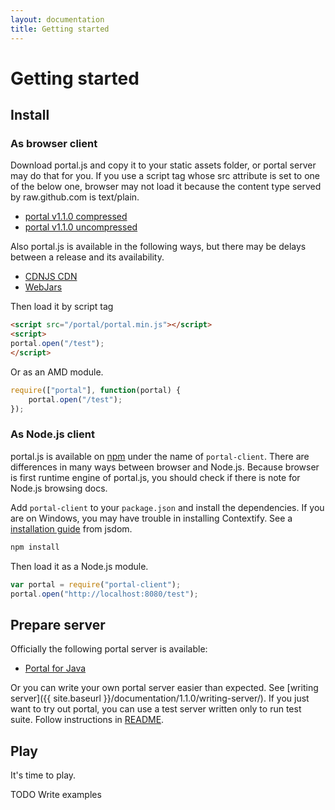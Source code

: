```yaml
---
layout: documentation
title: Getting started
---
```


# Getting started

## Install

### As browser client

Download portal.js and copy it to your static assets folder, or portal server may do that for you. If you use a script tag whose src attribute is set to one of the below one, browser may not load it because the content type served by raw.github.com is text/plain.

* [portal v1.1.0 compressed](https://raw.github.com/flowersinthesand/portal/1.1.0/portal.min.js)
* [portal v1.1.0 uncompressed](https://raw.github.com/flowersinthesand/portal/1.1.0/portal.js)

Also portal.js is available in the following ways, but there may be delays between a release and its availability.

* [CDNJS CDN](http://cdnjs.com/libraries/portal)
* [WebJars](http://search.maven.org/#search%7Cgav%7C1%7Cg%3A%22org.webjars%22%20AND%20a%3A%22portal%22)

Then load it by script tag

```html
<script src="/portal/portal.min.js"></script>
<script>
portal.open("/test");
</script>
```

Or as an AMD module.

```javascript
require(["portal"], function(portal) {
    portal.open("/test");
});
```

### As Node.js client

portal.js is available on [npm](https://npmjs.org/package/portal-client) under the name of `portal-client`. There are differences in many ways between browser and Node.js. Because browser is first runtime engine of portal.js, you should check if there is note for Node.js browsing docs.

Add `portal-client` to your `package.json` and install the dependencies. If you are on Windows, you may have trouble in installing Contextify. See a [installation guide](https://github.com/tmpvar/jsdom#contextify) from jsdom.
  
```bash
npm install
```

Then load it as a Node.js module.

```javascript
var portal = require("portal-client");
portal.open("http://localhost:8080/test");
```

## Prepare server

Officially the following portal server is available:

* [Portal for Java](https://github.com/flowersinthesand/portal-java)

Or you can write your own portal server easier than expected. See [writing server]({{ site.baseurl }}/documentation/1.1.0/writing-server/). If you just want to try out portal, you can use a test server written only to run test suite. Follow instructions in [README](https://github.com/flowersinthesand/portal/blob/master/README.md#test-suite).

## Play

It's time to play.

TODO
Write examples